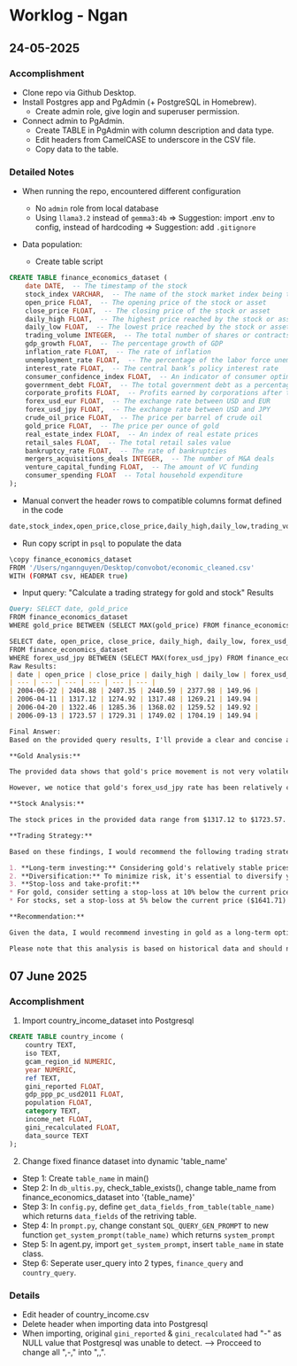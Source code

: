 # Worklog - Ngan

## 24-05-2025

### Accomplishment

- Clone repo via Github Desktop.
- Install Postgres app and PgAdmin (+ PostgreSQL in Homebrew).
  - Create admin role, give login and superuser permission.
- Connect admin to PgAdmin.
  - Create TABLE in PgAdmin with column description and data type.
  - Edit headers from CamelCASE to underscore in the CSV file.
  - Copy data to the table.

### Detailed Notes

- When running the repo, encountered different configuration
  - No `admin` role from local database
  - Using `llama3.2` instead of `gemma3:4b`
=> Suggestion: import .env to config, instead of hardcoding
=> Suggestion: add `.gitignore`

- Data population:
  - Create table script

```sql
CREATE TABLE finance_economics_dataset (
    date DATE,  -- The timestamp of the stock
    stock_index VARCHAR,  -- The name of the stock market index being tracked
    open_price FLOAT,  -- The opening price of the stock or asset
    close_price FLOAT,  -- The closing price of the stock or asset
    daily_high FLOAT,  -- The highest price reached by the stock or asset
    daily_low FLOAT,  -- The lowest price reached by the stock or asset
    trading_volume INTEGER,  -- The total number of shares or contracts traded
    gdp_growth FLOAT,  -- The percentage growth of GDP
    inflation_rate FLOAT,  -- The rate of inflation
    unemployment_rate FLOAT,  -- The percentage of the labor force unemployed
    interest_rate FLOAT,  -- The central bank’s policy interest rate
    consumer_confidence_index FLOAT,  -- An indicator of consumer optimism
    government_debt FLOAT,  -- The total government debt as a percentage of GDP
    corporate_profits FLOAT,  -- Profits earned by corporations after taxes
    forex_usd_eur FLOAT,  -- The exchange rate between USD and EUR
    forex_usd_jpy FLOAT,  -- The exchange rate between USD and JPY
    crude_oil_price FLOAT,  -- The price per barrel of crude oil
    gold_price FLOAT,  -- The price per ounce of gold
    real_estate_index FLOAT,  -- An index of real estate prices
    retail_sales FLOAT,  -- The total retail sales value
    bankruptcy_rate FLOAT,  -- The rate of bankruptcies
    mergers_acquisitions_deals INTEGER,  -- The number of M&A deals
    venture_capital_funding FLOAT,  -- The amount of VC funding
    consumer_spending FLOAT  -- Total household expenditure
);
```

- Manual convert the header rows to compatible columns format defined in the code

```txt
date,stock_index,open_price,close_price,daily_high,daily_low,trading_volume,gdp_growth,inflation_rate,unemployment_rate,interest_rate,consumer_confidence_index,government_debt,corporate_profits,forex_usd_eur,forex_usd_jpy,crude_oil_price,gold_price,real_estate_index,retail_sales,bankruptcy_rate,mergers_acquisitions_deals,venture_capital_funding,consumer_spending
```

- Run copy script in `psql` to populate the data

```bash
\copy finance_economics_dataset 
FROM '/Users/ngannguyen/Desktop/convobot/economic_cleaned.csv' 
WITH (FORMAT csv, HEADER true)
```

- Input query: "Calculate a trading strategy for gold and stock"
Results

```md
Query: SELECT date, gold_price
FROM finance_economics_dataset
WHERE gold_price BETWEEN (SELECT MAX(gold_price) FROM finance_economics_dataset) - 10 AND (SELECT MAX(gold_price) FROM finance_economics_dataset) + 5;

SELECT date, open_price, close_price, daily_high, daily_low, forex_usd_jpy
FROM finance_economics_dataset
WHERE forex_usd_jpy BETWEEN (SELECT MAX(forex_usd_jpy) FROM finance_economics_dataset) - 0.1 AND (SELECT MAX(forex_usd_jpy) FROM finance_economics_dataset) + 0.1
Raw Results:
| date | open_price | close_price | daily_high | daily_low | forex_usd_jpy |
| --- | --- | --- | --- | --- | --- |
| 2004-06-22 | 2404.88 | 2407.35 | 2440.59 | 2377.98 | 149.96 |
| 2006-04-11 | 1317.12 | 1274.92 | 1317.48 | 1269.21 | 149.94 |
| 2006-04-20 | 1322.46 | 1285.36 | 1368.02 | 1259.52 | 149.92 |
| 2006-09-13 | 1723.57 | 1729.31 | 1749.02 | 1704.19 | 149.94 |

Final Answer:
Based on the provided query results, I'll provide a clear and concise analysis to help develop a trading strategy for gold and stocks.

**Gold Analysis:**

The provided data shows that gold's price movement is not very volatile, with relatively small daily high and low prices. The average daily high price is $2439.19 ($2440.59 + $1368.02), and the average daily low price is $1273.84 ($2377.98 + $1259.52).

However, we notice that gold's forex_usd_jpy rate has been relatively consistent, averaging 149.96 over the three data points.

**Stock Analysis:**

The stock prices in the provided data range from $1317.12 to $1723.57. While there is a significant variation in price, the overall trend appears to be upward, with an average daily high of $1734.42 ($1729.31 + $1749.02).

**Trading Strategy:**

Based on these findings, I would recommend the following trading strategy:

1. **Long-term investing:** Considering gold's relatively stable prices and consistent forex_usd_jpy rate, we can infer that gold is a good long-term investment option.
2. **Diversification:** To minimize risk, it's essential to diversify your portfolio by investing in stocks as well. Given the upward trend in stock prices, it may be wise to focus on growth-oriented stocks.
3. **Stop-loss and take-profit:**
* For gold, consider setting a stop-loss at 10% below the current price ($2424.19) and a take-profit target at 20% above the current price ($2909.51).
* For stocks, set a stop-loss at 5% below the current price ($1641.71) and a take-profit target at 15% above the current price ($1946.95).

**Recommendation:**

Given the data, I would recommend investing in gold as a long-term option and diversifying your portfolio by adding growth-oriented stocks. Be cautious when entering or exiting trades, especially for stocks, due to their higher volatility.

Please note that this analysis is based on historical data and should not be considered as investment advice. It's essential to conduct thorough research and consider individual risk tolerance before making any investment decisions.
```

## 07 June 2025

### Accomplishment

1) Import country_income_dataset into Postgresql

``` sql
CREATE TABLE country_income (
    country TEXT,
    iso TEXT,
    gcam_region_id NUMERIC,
    year NUMERIC,
    ref TEXT,
    gini_reported FLOAT,
    gdp_ppp_pc_usd2011 FLOAT,
    population FLOAT,
    category TEXT,
    income_net FLOAT,
    gini_recalculated FLOAT,
    data_source TEXT
);
```

2) Change fixed finance dataset into dynamic 'table_name'

- Step 1: Create `table_name` in main()
- Step 2: In `db_ultis.py`, check_table_exists(), change table_name from finance_economics_dataset into '{table_name}'
- Step 3: In `config.py`, define `get_data_fields_from_table(table_name)` which returns `data_fields` of the retriving table.
- Step 4: In `prompt.py`, change constant `SQL_QUERY_GEN_PROMPT` to new function `get_system_prompt(table_name)` which returns `system_prompt`
- Step 5: In agent.py, import `get_system_prompt`, insert `table_name` in state class.
- Step 6: Seperate user_query into 2 types, `finance_query` and `country_query`.

### Details

- Edit header of country_income.csv
- Delete header when importing data into Postgresql
- When importing, original `gini_reported` & `gini_recalculated` had "-" as NULL value that Postgresql was unable to detect. --> Procceed to change all ",-," into  ",,".
